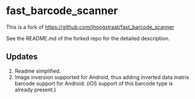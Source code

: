 # fast_barcode_scanner

This is a fork of https://github.com/jhoogstraat/fast_barcode_scanner

See the README.md of the forked repo for the detailed description.

## Updates

1. Readme simplified.
2. Image inversion supported for Android,
thus adding inverted data matrix barcode support for Android.
(iOS support of this barcode type is already present.)